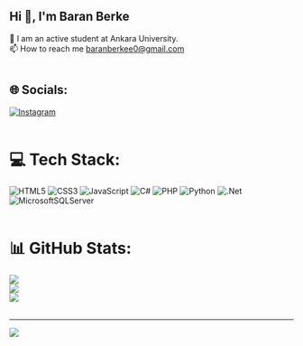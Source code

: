 ## Hi 👋, I'm Baran Berke <br>
🔭  I am an active student at Ankara University.<br>📫  How to reach me baranberkee0@gmail.com<br><br>


## 🌐 Socials:
[![Instagram](https://img.shields.io/badge/Instagram-%23E4405F.svg?logo=Instagram&logoColor=white)](https://instagram.com/bwraannn) <br><br>

# 💻 Tech Stack:
![HTML5](https://img.shields.io/badge/html5-%23E34F26.svg?style=for-the-badge&logo=html5&logoColor=white) ![CSS3](https://img.shields.io/badge/css3-%231572B6.svg?style=for-the-badge&logo=css3&logoColor=white) ![JavaScript](https://img.shields.io/badge/javascript-%23323330.svg?style=for-the-badge&logo=javascript&logoColor=%23F7DF1E) ![C#](https://img.shields.io/badge/c%23-%23239120.svg?style=for-the-badge&logo=csharp&logoColor=white) ![PHP](https://img.shields.io/badge/php-%23777BB4.svg?style=for-the-badge&logo=php&logoColor=white) ![Python](https://img.shields.io/badge/python-3670A0?style=for-the-badge&logo=python&logoColor=ffdd54) ![.Net](https://img.shields.io/badge/.NET-5C2D91?style=for-the-badge&logo=.net&logoColor=white) ![MicrosoftSQLServer](https://img.shields.io/badge/Microsoft%20SQL%20Server-CC2927?style=for-the-badge&logo=microsoft%20sql%20server&logoColor=white)<br><br>
# 📊 GitHub Stats:
![](https://github-readme-stats.vercel.app/api?username=baranberke0&theme=dark&hide_border=false&include_all_commits=false&count_private=false)<br/>
![](https://github-readme-streak-stats.herokuapp.com/?user=baranberke0&theme=dark&hide_border=false)<br/>
![](https://github-readme-stats.vercel.app/api/top-langs/?username=baranberke0&theme=dark&hide_border=false&include_all_commits=false&count_private=false&layout=compact)<br><br>

---
[![](https://visitcount.itsvg.in/api?id=baranberke0&icon=0&color=0)](https://visitcount.itsvg.in)

<!-- Proudly created with GPRM ( https://gprm.itsvg.in ) -->
